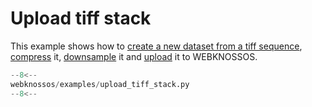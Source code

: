 # Upload tiff stack

This example shows how to [create a new dataset from a tiff sequence](../../api/webknossos/dataset/dataset.md#webknossos.dataset.Dataset.from_images), [compress](../../api/webknossos/dataset/dataset.md#webknossos.dataset.Dataset.compress) it, [downsample](../../api/webknossos/dataset/dataset.md#webknossos.dataset.Dataset.downsample) it and [upload](../../api/webknossos/dataset/dataset.md#webknossos.dataset.Dataset.upload) it to WEBKNOSSOS.

```python
--8<--
webknossos/examples/upload_tiff_stack.py
--8<--
```
